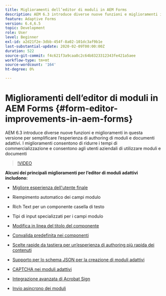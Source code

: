 ```yaml
---
title: Miglioramenti dell’editor di moduli in AEM Forms
description: AEM 6.3 introduce diverse nuove funzioni e miglioramenti in questa versione per semplificare l’esperienza di authoring di moduli e documenti adattivi. I miglioramenti consentono di ridurre i tempi di commercializzazione e consentono agli utenti aziendali di utilizzare moduli e documenti
feature: Adaptive Forms
version: 6.4,6.5
topic: Development
role: User
level: Beginner
exl-id: a2d21f2e-3dbb-454f-8a02-101dc3af9b1e
last-substantial-update: 2020-02-09T00:00:00Z
duration: 522
source-git-commit: f4c621f3a9caa8c2c64b8323312343fe421a5aee
workflow-type: tm+mt
source-wordcount: '164'
ht-degree: 0%

---
```


# Miglioramenti dell’editor di moduli in AEM Forms {#form-editor-improvements-in-aem-forms}

AEM 6.3 introduce diverse nuove funzioni e miglioramenti in questa versione per semplificare l’esperienza di authoring di moduli e documenti adattivi. I miglioramenti consentono di ridurre i tempi di commercializzazione e consentono agli utenti aziendali di utilizzare moduli e documenti

>[!VIDEO](https://video.tv.adobe.com/v/19500?quality=12&learn=on)

**Alcuni dei principali miglioramenti per l’editor di moduli adattivi includono:**

* [Migliore esperienza dell&#39;utente finale](https://helpx.adobe.com/aem-forms/6-3/introduction-forms-authoring.html)

* Riempimento automatico dei campi modulo
* Rich Text per un componente casella di testo
* Tipi di input specializzati per i campi modulo

* [Modifica in linea del titolo del componente](https://helpx.adobe.com/aem-forms/6-3/introduction-forms-authoring.html)
* [Convalida predefinita nei componenti](https://helpx.adobe.com/aem-forms/6-3/introduction-forms-authoring.html)
* [Scelte rapide da tastiera per un’esperienza di authoring più rapida dei contenuti](https://helpx.adobe.com/aem-forms/6-3/keyboard-shortcuts.html#AdaptiveFormEditor)
* [Supporto per lo schema JSON per la creazione di moduli adattivi](https://helpx.adobe.com/aem-forms/6-3/adaptive-form-json-schema-form-model.html)
* [CAPTCHA nei moduli adattivi](https://helpx.adobe.com/aem-forms/6-3/captcha-adaptive-forms.html)
* [Integrazione avanzata di Acrobat Sign](https://helpx.adobe.com/aem-forms/6-3/working-with-adobe-sign.html)
* [Invio asincrono dei moduli](https://helpx.adobe.com/aem-forms/6-3/asynchronous-submissions-adaptive-forms.html)
